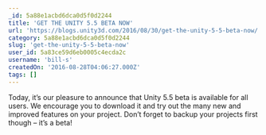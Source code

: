```yaml
---
_id: 5a88e1acbd6dca0d5f0d2244
title: 'GET THE UNITY 5.5 BETA NOW'
url: 'https://blogs.unity3d.com/2016/08/30/get-the-unity-5-5-beta-now/'
category: 5a88e1acbd6dca0d5f0d2244
slug: 'get-the-unity-5-5-beta-now'
user_id: 5a83ce59d6eb0005c4ecda2c
username: 'bill-s'
createdOn: '2016-08-28T04:06:27.000Z'
tags: []
---
```


Today, it’s our pleasure to announce that Unity 5.5 beta is available for all users. We encourage you to download it and try out the many new and improved features on your project. Don’t forget to backup your projects first though – it’s a beta!

